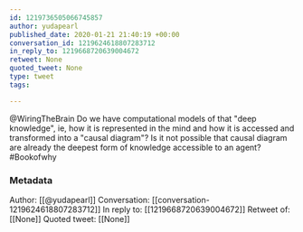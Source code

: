 ```yaml
---
id: 1219736505066745857
author: yudapearl
published_date: 2020-01-21 21:40:19 +00:00
conversation_id: 1219624618807283712
in_reply_to: 1219668720639004672
retweet: None
quoted_tweet: None
type: tweet
tags:

---
```


@WiringTheBrain Do we have  computational models of that "deep knowledge", ie, how it is represented in the mind and how it is accessed and transformed into a "causal diagram"? Is it not possible that causal diagram are already the deepest form of knowledge accessible to an agent? #Bookofwhy

### Metadata

Author: [[@yudapearl]]
Conversation: [[conversation-1219624618807283712]]
In reply to: [[1219668720639004672]]
Retweet of: [[None]]
Quoted tweet: [[None]]
